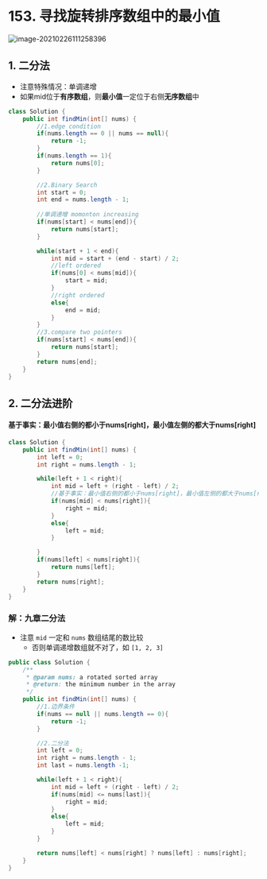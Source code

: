 # 153. 寻找旋转排序数组中的最小值

![image-20210226111258396](https://raw.githubusercontent.com/TWDH/Leetcode-From-Zero/pictures/img/image-20210226111258396.png)

## 1. 二分法

* 注意特殊情况：单调递增
* 如果mid位于**有序数组**，则**最小值**一定位于右侧**无序数组**中

```java
class Solution {
    public int findMin(int[] nums) {
        //1.edge condition
        if(nums.length == 0 || nums == null){
            return -1;
        }
        if(nums.length == 1){
            return nums[0];
        }

        //2.Binary Search
        int start = 0;
        int end = nums.length - 1;
        
        //单调递增 momonton increasing
        if(nums[start] < nums[end]){
            return nums[start];
        }

        while(start + 1 < end){
            int mid = start + (end - start) / 2;
            //left ordered
            if(nums[0] < nums[mid]){
                start = mid;
            }
            //right ordered
            else{
                end = mid;
            }
        }
        //3.compare two pointers
        if(nums[start] < nums[end]){
            return nums[start];
        }
        return nums[end];
    }
}
```

## 2. 二分法进阶

#### 基于事实：最小值右侧的都小于nums[right]，最小值左侧的都大于nums[right]

```java
class Solution {
    public int findMin(int[] nums) {
        int left = 0;
        int right = nums.length - 1;

        while(left + 1 < right){
            int mid = left + (right - left) / 2;
            //基于事实：最小值右侧的都小于nums[right]，最小值左侧的都大于nums[right]
            if(nums[mid] < nums[right]){
                right = mid;
            }
            else{
                left = mid;
            }

        }
        if(nums[left] < nums[right]){
            return nums[left];
        }
        return nums[right];
    }
}
```

### 解：九章二分法

* 注意 `mid` 一定和 `nums` 数组结尾的数比较
  * 否则单调递增数组就不对了，如 `[1, 2, 3]`

```java
public class Solution {
    /**
     * @param nums: a rotated sorted array
     * @return: the minimum number in the array
     */
    public int findMin(int[] nums) {
        //1.边界条件
        if(nums == null || nums.length == 0){
            return -1;
        }

        //2.二分法
        int left = 0;
        int right = nums.length - 1;
        int last = nums.length -1;

        while(left + 1 < right){
            int mid = left + (right - left) / 2;
            if(nums[mid] <= nums[last]){
                right = mid;
            }
            else{
                left = mid;
            }
        }

        return nums[left] < nums[right] ? nums[left] : nums[right];
    }
}
```

